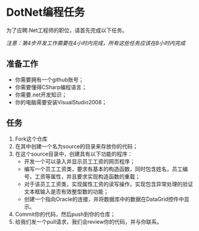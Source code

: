 DotNet编程任务
==============

为了应聘.Net工程师的职位，请首先完成以下任务。

*注意：第4步开发工作需要在4小时内完成，所有这些任务应该在8小时内完成*

准备工作
---------

* 你需要拥有一个github账号；
* 你需要懂得CSharp编程语言；
* 你需要.net开发知识；
* 你的电脑需要安装VisualStudio2008；

任务
----

1. Fork这个仓库
2. 在其中创建一个名为source的目录来存放你的代码；
3. 在这个source目录中，创建具有以下功能的程序：
   - 开发一个可以录入并显示员工工资的网页程序；
   - 编写一个员工工资类，要求有基本的构造函数，同时包含姓名，员工编号，工资等属性，并且要求实现构造函数的重载；
   - 对于该员工工资类，实现属性工资的读写操作，实现包含异常处理的验证文本框输入是否有效整型数的功能；
   - 创建一个指向Oracle的连接，并将数据库中的数据在DataGrid控件中显示。
4. Commit你的代码，然后push到你的仓库；
5. 给我们发一个pull请求，我们会review你的代码，并与你联系。
